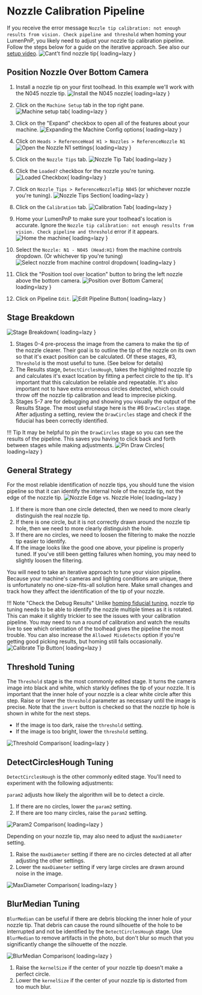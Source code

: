 
# Nozzle Calibration Pipeline

If you receive the error message `Nozzle tip calibration: not enough results from vision. Check pipeline and threshold` when homing your LumenPnP, you likely need to adjust your nozzle tip calibration pipeline. Follow the steps below for a guide on the iterative approach. See also our [setup video](https://youtube.com/watch?v=CSnczX6VJ7M&si=EnSIkaIECMiOmarE&t=1875).
![Cant't find nozzle tip](images/too-many-vision-redirects.png){ loading=lazy }

## Position Nozzle Over Bottom Camera

1. Install a nozzle tip on your first toolhead. In this example we'll work with the N045 nozzle tip.
  ![Install the N045 nozzle](images/N045-nozzle-installed.png){ loading=lazy }

2. Click on the `Machine Setup` tab in the top right pane.
  ![Machine setup tab](images/Machine-Setup-Tab-3.png){ loading=lazy }

3. Click on the "Expand" checkbox to open all of the features about your machine.
  ![Expanding the Machine Config options](images/Expand-Checkbox-3.png){ loading=lazy }

4. Click on `Heads > ReferenceHead H1 > Nozzles > ReferenceNozzle N1`
  ![Open the Nozzle N1 settings](images/select-nozzle-N1.png){ loading=lazy }

5. Click on the `Nozzle Tips` tab.
  ![Nozzle Tip Tab](images/nozzle-tip-tab.png){ loading=lazy }

6. Click the `Loaded?` checkbox for the nozzle you're tuning.
  ![Loaded Checkbox](images/loaded-checkbox.png){ loading=lazy }

7. Click on `Nozzle Tips > ReferenceNozzleTip N045` (or whichever nozzle you're tuning).
  ![Nozzle Tips Section](images/nozzle-tips-section.png){ loading=lazy }

8. Click on the `Calibration` tab.
  ![Calibration Tab](images/nozzle-tip-calibration.png){ loading=lazy }

9. Home your LumenPnP to make sure your toolhead's location is accurate. Ignore the `Nozzle tip calibration: not enough results from vision. Check pipeline and threshold` error if it appears.
  ![Home the machine](images/home-during-bottom-cam-pos.png){ loading=lazy }

10. Select the `Nozzle: N1 - N045 (Head:H1)` from the machine controls dropdown. (Or whichever tip you're tuning)
  ![Select nozzle from machine control dropdown](images/select-n1-machine-control-bottom.png){ loading=lazy }

11. Click the "Position tool over location" button to bring the left nozzle above the bottom camera.
  ![Position over Bottom Camera](images/position-over-bottom-camera.png){ loading=lazy }

12. Click on Pipeline `Edit`.
![Edit Pipeline Button](images/edit-tip-pipeline.png){ loading=lazy }

## Stage Breakdown

![Stage Breakdown](images/stage-breakdown.png){ loading=lazy }

1. Stages 0-4 pre-process the image from the camera to make the tip of the nozzle clearer. Their goal is to outline the tip of the nozzle on its own so that it's exact position can be calculated. Of these stages, #3, `Threshold` is the most useful to tune. (See below for details)
2. The Results stage, `DetectCirclesHough`, takes the highlighted nozzle tip and calculates it's exact location by fitting a perfect circle to the tip. It's important that this calculation be reliable and repeatable. It's also important not to have extra erroneous circles detected, which could throw off the nozzle tip calibration and lead to imprecise picking.
3. Stages 5-7 are for debugging and showing you visually the output of the Results Stage. The most useful stage here is the #6 `DrawCircles` stage. After adjusting a setting, review the `DrawCircles` stage and check if the fiducial has been correctly identified.

!!! Tip
    It may be helpful to pin the `DrawCircles` stage so you can see the results of the pipeline. This saves you having to click back and forth between stages while making adjustments.
    ![Pin Draw Circles](images/pin-draw-circles-nozzles.png){ loading=lazy }

## General Strategy

For the most reliable identification of nozzle tips, you should tune the vision pipeline so that it can identify the internal hole of the nozzle tip, not the edge of the nozzle tip.
![Nozzle Edge vs. Nozzle Hole](images/nozzle-hole-vs-nozzle-edge.png){ loading=lazy }

1. If there is more than one circle detected, then we need to more clearly distinguish the real nozzle tip.
2. If there is one circle, but it is not correctly drawn around the nozzle tip hole, then we need to more clearly distinguish the hole.
3. If there are no circles, we need to loosen the filtering to make the nozzle tip easier to identify.
4. If the image looks like the good one above, your pipeline is properly tuned. If you've still been getting failures when homing, you may need to slightly loosen the filtering.

You will need to take an iterative approach to tune your vision pipeline. Because your machine's cameras and lighting conditions are unique, there is unfortunately no one-size-fits-all solution here. Make small changes and track how they affect the identification of the tip of your nozzle.

!!! Note "Check the Debug Results"
    Unlike [homing fiducial tuning](2-homing-fiducial-pipeline.md), nozzle tip tuning needs to be able to identify the nozzle multiple times as it is rotated. This can make it slightly trickier to see the issues with your calibration pipeline. You may need to run a round of calibration and watch the results live to see which orientation of the toolhead gives the pipeline the most trouble. You can also increase the `Allowed Misdetects` option if you're getting good picking results, but homing still fails occasionally.
    ![Calibrate Tip Button](images/calibrate-button.png){ loading=lazy }

## Threshold Tuning

The `Threshold` stage is the most commonly edited stage. It turns the camera image into black and white, which starkly defines the tip of your nozzle. It is important that the inner hole of your nozzle is a clear white circle after this step. Raise or lower the `threshold` parameter as necessary until the image is precise. Note that the `invert` button is checked so that the nozzle tip hole is shown in white for the next steps.

* If the image is too dark, raise the `threshold` setting.
* If the image is too bright, lower the `threshold` setting.

![Threshold Comparison](images/threshold-comparison-3.png){ loading=lazy }

## DetectCirclesHough Tuning

`DetectCirclesHough` is the other commonly edited stage. You'll need to experiment with the following adjustments:

`param2` adjusts how likely the algorithm will be to detect a circle.

1. If there are no circles, lower the `param2` setting.
2. If there are too many circles, raise the `param2` setting.

![Param2 Comparison](images/param2-comparison.png){ loading=lazy }

Depending on your nozzle tip, may also need to adjust the `maxDiameter` setting.

1. Raise the `maxDiameter` setting if there are no circles detected at all after adjusting the other settings.
2. Lower the `maxDiameter` setting if very large circles are drawn around noise in the image.

![MaxDiameter Comparison](images/max-diameter-comparison.png){ loading=lazy }

## BlurMedian Tuning

`BlurMedian` can be useful if there are debris blocking the inner hole of your nozzle tip. That debris can cause the round silhouette of the hole to be interrupted and not be identified by the `DetectCirclesHough` stage. Use `BlurMedian` to remove artifacts in the photo, but don't blur so much that you significantly change the silhouette of the nozzle.

![BlurMedian Comparison](images/blurMedian-comparison.png){ loading=lazy }

1. Raise the `kernelSize` if the center of your nozzle tip doesn't make a perfect circle.
2. Lower the `kernelSize` if the center of your nozzle tip is distorted from too much blur.
